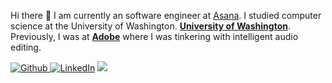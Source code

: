 <!--
**alicezhang030/alicezhang030** is a ✨ _special_ ✨ repository because its `README.md` (this file) appears on your GitHub profile.

Here are some ideas to get you started:

- 🔭 I’m currently working on ...
- 🌱 I’m currently learning ...
- 👯 I’m looking to collaborate on ...
- 🤔 I’m looking for help with ...
- 💬 Ask me about ...
- 📫 How to reach me: ...
- 😄 Pronouns: ...
- ⚡ Fun fact: ...
-->

<p>Hi there 👋 I am currently an software engineer at <strong><a href="https://asana.com/"></strong>Asana</a></strong>. I studied computer science at the University of Washington. <strong><a href="https://www.cs.washington.edu/">University of Washington</a></strong>. Previously, I was at <strong><a href="https://adobe.com/">Adobe</a></strong> where I was tinkering with intelligent audio editing.

<p>
  <a href="https://github.com/alicezhang030" target="_blank">
    <img alt="Github" src="https://img.shields.io/badge/GitHub-%2312100E.svg?&style=for-the-badge&logo=Github&logoColor=white" />
  </a> 
  <a href="https://www.linkedin.com/in/jinyang-zhang/" target="_blank">
    <img alt="LinkedIn" src="https://img.shields.io/badge/LinkedIn-282C34?&style=for-the-badge&logo=linkedin&logoColor=white" /></a>
  <a href="mailto:jinyangzhangcontact@gmail.com">
    <img src="https://img.shields.io/badge/Gmail-D14836?style=for-the-badge&logo=gmail&logoColor=white">
  </a>
</p>
